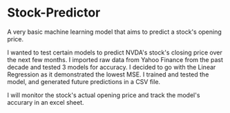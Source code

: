 # Stock-Predictor
A very basic machine learning model that aims to predict a stock's opening price.

I wanted to test certain models to predict NVDA's stock's closing price over the next few months. I imported raw data from Yahoo Finance from the past decade and tested 3 models for accuracy. I decided to go with the Linear Regression as it demonstrated the lowest MSE. I trained and tested the model, and generated future predictions in a CSV file.

I will monitor the stock's actual opening price and track the model's accurary in an excel sheet.
